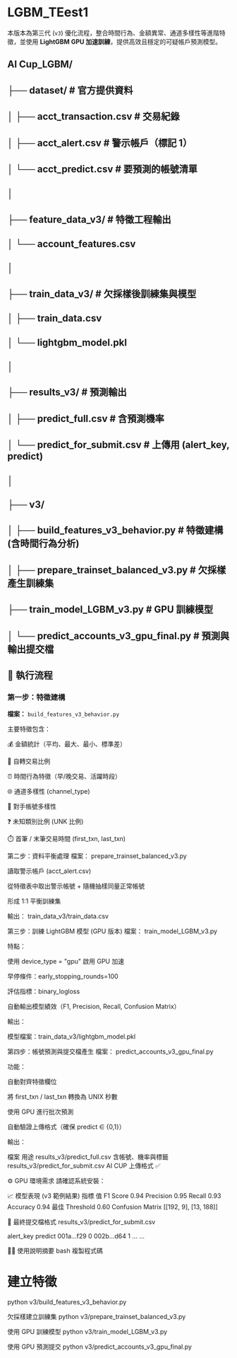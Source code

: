 # LGBM_TEest1
本版本為第三代 (`v3`) 優化流程，整合時間行為、金額異常、通道多樣性等進階特徵，並使用 **LightGBM GPU 加速訓練**，提供高效且穩定的可疑帳戶預測模型。
## AI Cup_LGBM/
## ├── dataset/ # 官方提供資料
## │ ├── acct_transaction.csv # 交易紀錄
## │ ├── acct_alert.csv # 警示帳戶（標記 1）
## │ └── acct_predict.csv # 要預測的帳號清單
## │
## ├── feature_data_v3/ # 特徵工程輸出
## │ └── account_features.csv
## │
## ├── train_data_v3/ # 欠採樣後訓練集與模型
## │ ├── train_data.csv
## │ └── lightgbm_model.pkl
## │
## ├── results_v3/ # 預測輸出
## │ ├── predict_full.csv # 含預測機率
## │ └── predict_for_submit.csv # 上傳用 (alert_key, predict)
## │
## ├── v3/
## │ ├── build_features_v3_behavior.py # 特徵建構 (含時間行為分析)
## │ ├── prepare_trainset_balanced_v3.py # 欠採樣產生訓練集
##  ├── train_model_LGBM_v3.py # GPU 訓練模型
## │ └── predict_accounts_v3_gpu_final.py # 預測與輸出提交檔



## 🚀 執行流程

### 第一步：特徵建構  
**檔案：** `build_features_v3_behavior.py`


主要特徵包含：

💰 金額統計（平均、最大、最小、標準差）

🔄 自轉交易比例

⏰ 時間行為特徵（早/晚交易、活躍時段）

🌐 通道多樣性 (channel_type)

🔗 對手帳號多樣性

❓ 未知類別比例 (UNK 比例)

⏱️ 首筆 / 末筆交易時間 (first_txn, last_txn)


第二步：資料平衡處理
檔案： prepare_trainset_balanced_v3.py


讀取警示帳戶 (acct_alert.csv)

從特徵表中取出警示帳號 + 隨機抽樣同量正常帳號

形成 1:1 平衡訓練集

輸出： train_data_v3/train_data.csv


第三步：訓練 LightGBM 模型 (GPU 版本)
檔案： train_model_LGBM_v3.py

特點：

使用 device_type = "gpu" 啟用 GPU 加速

早停條件：early_stopping_rounds=100

評估指標：binary_logloss

自動輸出模型績效（F1, Precision, Recall, Confusion Matrix）

輸出：

模型檔案：train_data_v3/lightgbm_model.pkl


第四步：帳號預測與提交檔產生
檔案： predict_accounts_v3_gpu_final.py

功能：

自動對齊特徵欄位

將 first_txn / last_txn 轉換為 UNIX 秒數

使用 GPU 進行批次預測

自動驗證上傳格式（確保 predict ∈ {0,1}）

輸出：

檔案	用途
results_v3/predict_full.csv	含帳號、機率與標籤
results_v3/predict_for_submit.csv	AI CUP 上傳格式 ✅


⚙️ GPU 環境需求
請確認系統安裝：


📈 模型表現 (v3 範例結果)
指標	值
F1 Score	0.94
Precision	0.95
Recall	0.93
Accuracy	0.94
最佳 Threshold	0.60
Confusion Matrix	[[192, 9], [13, 188]]

🏁 最終提交檔格式
results_v3/predict_for_submit.csv

alert_key	predict
001a...f29	0
002b...d64	1
...	...


👨‍💻 使用說明摘要
bash
複製程式碼
# 建立特徵
python v3/build_features_v3_behavior.py

欠採樣建立訓練集
python v3/prepare_trainset_balanced_v3.py

使用 GPU 訓練模型
python v3/train_model_LGBM_v3.py

使用 GPU 預測提交
python v3/predict_accounts_v3_gpu_final.py
